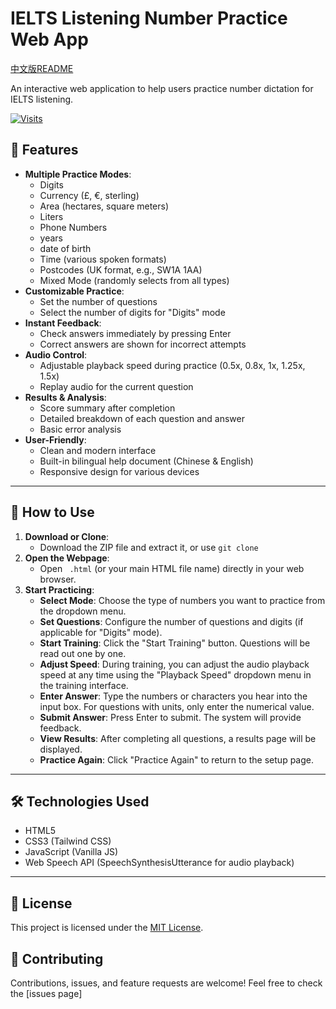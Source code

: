 # IELTS Listening Number Practice Web App

[中文版README](README-CN.md)

An interactive web application to help users practice number dictation for IELTS listening.

[![Visits](https://profile-counter.glitch.me/cosing_IELTSlistennumber/count.svg)](https://github.com/your-username/your-repository-name)

## 📖 Features

  * **Multiple Practice Modes**:
      * Digits
      * Currency (£, €, sterling)
      * Area (hectares, square meters)
      * Liters
      * Phone Numbers
      * years
      * date of birth
      * Time (various spoken formats)
      * Postcodes (UK format, e.g., SW1A 1AA)
      * Mixed Mode (randomly selects from all types)
  * **Customizable Practice**:
      * Set the number of questions
      * Select the number of digits for "Digits" mode
  * **Instant Feedback**:
      * Check answers immediately by pressing Enter
      * Correct answers are shown for incorrect attempts
  * **Audio Control**:
      * Adjustable playback speed during practice (0.5x, 0.8x, 1x, 1.25x, 1.5x)
      * Replay audio for the current question
  * **Results & Analysis**:
      * Score summary after completion
      * Detailed breakdown of each question and answer
      * Basic error analysis
  * **User-Friendly**:
      * Clean and modern interface
      * Built-in bilingual help document (Chinese & English)
      * Responsive design for various devices

-----

## 🚀 How to Use


1.  **Download or Clone**:
      * Download the ZIP file and extract it, or use `git clone`
2.  **Open the Webpage**:
      * Open ` .html` (or your main HTML file name) directly in your web browser.
3.  **Start Practicing**:
      * **Select Mode**: Choose the type of numbers you want to practice from the dropdown menu.
      * **Set Questions**: Configure the number of questions and digits (if applicable for "Digits" mode).
      * **Start Training**: Click the "Start Training" button. Questions will be read out one by one.
      * **Adjust Speed**: During training, you can adjust the audio playback speed at any time using the "Playback Speed" dropdown menu in the training interface.
      * **Enter Answer**: Type the numbers or characters you hear into the input box. For questions with units, only enter the numerical value.
      * **Submit Answer**: Press Enter to submit. The system will provide feedback.
      * **View Results**: After completing all questions, a results page will be displayed.
      * **Practice Again**: Click "Practice Again" to return to the setup page.

-----

## 🛠️ Technologies Used

  * HTML5
  * CSS3 (Tailwind CSS)
  * JavaScript (Vanilla JS)
  * Web Speech API (SpeechSynthesisUtterance for audio playback)

-----

## 📄 License

This project is licensed under the [MIT License](LICENSE).

## 🤝 Contributing

Contributions, issues, and feature requests are welcome\! Feel free to check the [issues page] 

